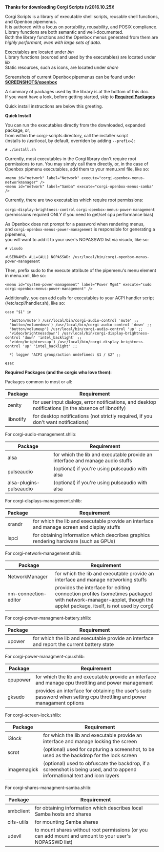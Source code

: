 **Thanks for downloading Corgi Scripts (v2016.10.25)!**

Corgi Scripts is a library of executable shell scripts, reusable shell functions, and Openbox pipemenus.  
It is authored with a focus on portability, reusability, and POSIX compliance.  
Library functions are both semantic and well-documented.  
Both the library functions and the Openbox menus generated from them are *highly performant, even with large sets of data*.

Executables are located under *bin*  
Library functions (sourced and used by the executables) are located under *lib*  
Static resources, such as icons, are located under *share*  

Screenshots of current Openbox pipemenus can be found under **[SCREENSHOTS/openbox](SCREENSHOTS/openbox)**

A summary of packages used by the library is at the bottom of this doc.  
If you want have a look, before getting started, skip to **[Required Packages](#required-packages)**

Quick install instructions are below this greeting.


**Quick Install**  

You can run the executables directly from the downloaded, expanded package, or,  
from within the corgi-scripts directory, call the installer script  
(installs to /usr/local, by default, overriden by adding `--prefix=`):

```
# ./install.sh
```

Currently, most executables in the Corgi library don't require root permissions to run.
You may simply call them directly, or, in the case of Openbox pipmenu executables, add them to your menu.xml file, like so:

```
<menu id="network" label="Network" execute="corgi-openbox-menus-networkmanager" />
<menu id="network" label="Samba" execute="corgi-openbox-menus-samba" />
```

Currently, there are two executables which require root permissions:

`corgi-display-brightness-control`
`corgi-openbox-menus-power-management` (permissions required ONLY if you need to get/set cpu performance bias)

As Openbox does not prompt for a password when rendering menus,  
and `corgi-openbox-menus-power-management` is responsible for generating a pipemenu,  
you will want to add it to your user's NOPASSWD list via visudo, like so:

```
# visudo

<USERNAME> ALL=(ALL) NOPASSWD: /usr/local/bin/corgi-openbox-menus-power-management
```

Then, prefix sudo to the execute attribute of the pipemenu's menu element in menu.xml, like so:

```
<menu id="system-power-management" label="Power Mgmt" execute="sudo corgi-openbox-menus-power-management" />
```

Additionally, you can add calls for executables to your ACPI handler script (/etc/acpi/handler.sh), like so:

```
case "$1" in

  'button/mute') /usr/local/bin/corgi-audio-control 'mute' ;;
  'button/volumedown') /usr/local/bin/corgi-audio-control 'down' ;;
  'button/volumeup') /usr/local/bin/corgi-audio-control 'up' ;;
  'video/brightnessdown') /usr/local/bin/corgi-display-brightness-control 'down' 'intel_backlight' ;;
  'video/brightnessup') /usr/local/bin/corgi-display-brightness-control 'up' 'intel_backlight' ;;

  *) logger "ACPI group/action undefined: $1 / $2" ;;

esac
```

<a name="required-packages"></a>
**Required Packages (and the corgis who love them):**

Packages common to most or all:


| Package   | Requirement                                                                                            |
|-----------|--------------------------------------------------------------------------------------------------------|
| zenity    | for user input dialogs, error notifications, and desktop notifications (in the absence of libnotify)   |
| libnotify | for desktop notifications (not strictly required, if you don't want notifications)                     |            


For corgi-audio-management.shlib:

| Package    | Requirement                                                                                           |
|------------|-------------------------------------------------------------------------------------------------------|
| alsa       | for which the lib and executable provide an interface and manage audio stuffs                                      |
| pulseaudio | (optional) if you're using pulseaudio with alsa                                                       |
| alsa-plugins-pulseaudio | (optional) if you're using pulseaudio with alsa                                                       | 


For corgi-displays-management.shlib:

| Package    | Requirement                                                                                           |
|------------|-------------------------------------------------------------------------------------------------------|
| xrandr     | for which the lib and executable provide an interface and manage screen and display stuffs              |
| lspci      | for obtaining information which describes graphics rendering hardware (such as GPUs)                  |  


For corgi-network-management.shlib:

| Package    | Requirement                                                                                           |
|------------|-------------------------------------------------------------------------------------------------------|
| NetworkManager         | for which the lib and executable provide an interface and manage networking stuffs          |
| nm-connection-editor   | provides the interface for editing connection profiles (sometimes packaged with network-manager-applet, though the applet package, itself, is not used by corgi) |


For corgi-power-managment-battery.shlib:

| Package    | Requirement                                                                                           |
|------------|-------------------------------------------------------------------------------------------------------|
| upower     | for which the lib and executable provide an interface and report the current battery state              |


For corgi-power-managment-cpu.shlib:

| Package    | Requirement                                                                                           |
|------------|-------------------------------------------------------------------------------------------------------|
| cpupower   | for which the lib and executable provide an interface and manage cpu throttling and power management    |
| gksudo     | provides an interface for obtaining the user's sudo password when setting cpu throttling and power managament options |


For corgi-screen-lock.shlib:

| Package    | Requirement                                                                                           |
|------------|-------------------------------------------------------------------------------------------------------|
| i3lock     | for which the lib and executable provide an interface and manage locking the screen                   |
| scrot      | (optional) used for capturing a screenshot, to be used as the backdrop for the lock screen            |
| imagemagick | (optional) used to obfuscate the backdrop, if a screenshot is being used, and to append informational text and icon layers |


For corgi-shares-managment-samba.shlib:

| Package    | Requirement                                                                                           |
|------------|-------------------------------------------------------------------------------------------------------|
| smbclient  | for obtaining information which describes local Samba hosts and shares                                |
| cifs-utils | for mounting Samba shares                                                                             |
| udevil     | to mount shares without root permissions (or you can add mount and umount to your user's NOPASSWD list) |
